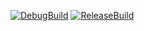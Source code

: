 [![DebugBuild](https://github.com/komuro-ryuhei/DirectX_GE3/actions/workflows/DebugBuild.yml/badge.svg)](https://github.com/komuro-ryuhei/DirectX_GE3/actions/workflows/DebugBuild.yml)
[![ReleaseBuild](https://github.com/komuro-ryuhei/DirectX_GE3/actions/workflows/ReleaseBuild.yml/badge.svg)](https://github.com/komuro-ryuhei/DirectX_GE3/actions/workflows/ReleaseBuild.yml)
